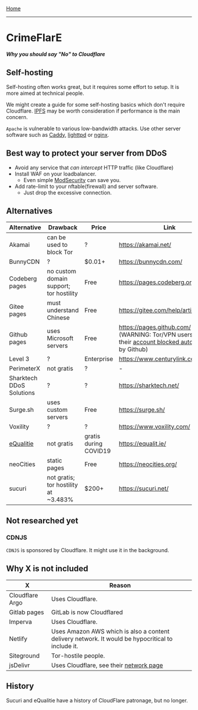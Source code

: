 [Home](../README_short.md)

---

# CrimeFlarE
***Why you should say "No" to Cloudflare***


## Self-hosting
Self-hosting often works great, but it requires some effort to setup.
It is more aimed at technical people.

We might create a guide for some self-hosting basics which don't require Cloudflare.
[IPFS](https://ipfs.io/) may be worth consideration if performance is the main concern.

`Apache` is vulnerable to various low-bandwidth attacks. Use other server software such as [Caddy](https://caddyserver.com/), [lighttpd](https://www.lighttpd.net/) or [nginx](https://nginx.org/).


## Best way to protect your server from DDoS
- Avoid any service that _can intercept_ HTTP traffic (like Cloudflare)
- Install WAF on your loadbalancer.
  - Even simple [ModSecurity](https://www.modsecurity.org/) can save you.
- Add rate-limit to your nftable(firewall) and server software.
  - Just drop the excessive connection.



## Alternatives
| Alternative       | Drawback                          | Price | Link |
| ----------------- | --------------------------------- | ------ | ---- |
| Akamai | can be used to block Tor | ? | https://akamai.net/ |
| BunnyCDN | ? | $0.01+ | https://bunnycdn.com/ |
| Codeberg pages    | no custom domain support; tor hostility | Free | https://pages.codeberg.org/ |
| Gitee pages | must understand Chinese | Free | https://gitee.com/help/articles/4136 |
| Github pages      | uses Microsoft servers            | Free | https://pages.github.com/ (WARNING: Tor/VPN users will get their [account blocked automatically](https://github.com/crimeflare/cloudflare-tor) by Github) |
| Level 3 | ? | Enterprise | https://www.centurylink.com/ |
| PerimeterX        | not gratis                        | ? | - |
| Sharktech DDoS Solutions | ? | ? | https://sharktech.net/ |
| Surge.sh      | uses custom servers           | Free | https://surge.sh/ |
| Voxility | ? | ? | https://www.voxility.com/ |
| [eQualitie](https://equalit.ie/) | not gratis | gratis during COVID19 | https://equalit.ie/ |
| neoCities | static pages | Free | https://neocities.org/ |
| sucuri | not gratis; tor hostility at ~3.483% | $200+ | https://sucuri.net/|

## Not researched yet
### CDNJS
`CDNJS` is sponsored by Cloudflare. It might use it in the background.

## Why X is not included
| X       | Reason |
| ------- | ------ |
| Cloudflare Argo | Uses Cloudflare. |
| Gitlab pages      | GitLab is now Cloudflared |
| Imperva | Uses Cloudflare. |
| Netlify | Uses Amazon AWS which is also a content delivery network. It would be hypocritical to include it. |
| Siteground | Tor-hostile people. |
| jsDelivr | Uses Cloudflare, see their [network page](https://www.jsdelivr.com/network) |

## History
Sucuri and eQualitie have a history of CloudFlare patronage, but no longer.
